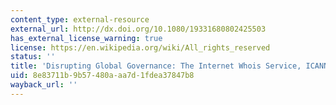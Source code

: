 ```yaml
---
content_type: external-resource
external_url: http://dx.doi.org/10.1080/19331680802425503
has_external_license_warning: true
license: https://en.wikipedia.org/wiki/All_rights_reserved
status: ''
title: 'Disrupting Global Governance: The Internet Whois Service, ICANN, and Privacy.'
uid: 8e83711b-9b57-480a-aa7d-1fdea37847b8
wayback_url: ''
---
```

